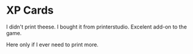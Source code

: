 # XP Cards

I didn't print theese. I bought it from printerstudio. Excelent add-on to the game.

Here only if I ever need to print more.
